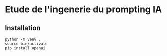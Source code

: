 # Etude de l'ingenerie du prompting IA

## Installation

```
python -m venv .
source bin/activate
pip install openai
```
